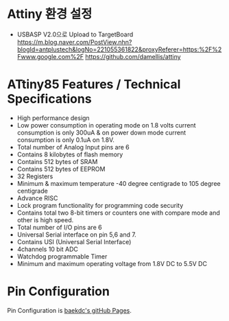 # Attiny 환경 설정
* USBASP V2.0으로 Upload to TargetBoard
https://m.blog.naver.com/PostView.nhn?blogId=antplustech&logNo=221055361822&proxyReferer=https:%2F%2Fwww.google.com%2F
https://github.com/damellis/attiny

# ATtiny85 Features / Technical Specifications
- High performance design
- Low power consumption in operating mode on 1.8 volts current consumption is only 300uA & on power down mode current consumption is only 0.1uA on 1.8V.
- Total number of Analog Input pins are 6
- Contains 8 kilobytes of flash memory
- Contains 512 bytes of SRAM
- Contains 512 bytes of EEPROM
- 32 Registers
- Minimum & maximum temperature -40 degree centigrade to 105 degree centigrade
- Advance RISC
- Lock program functionality for programming code security
- Contains total two 8-bit timers or counters one with compare mode and other is high speed.
- Total number of I/O pins are 6
- Universal Serial interface on pin 5,6 and 7.
- Contains USI (Universal Serial Interface)
- 4channels 10 bit ADC
- Watchdog programmable Timer
- Minimum and maximum operating voltage from 1.8V DC to 5.5V DC

# Pin Configuration
Pin Configuration is [baekdc's gitHub Pages](https://github.com/dcback/ATtiny/blob/master/ATtiny85.PNG).
